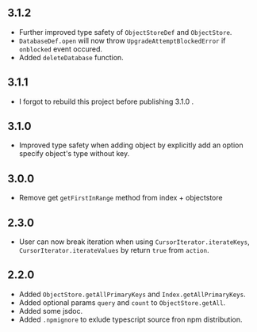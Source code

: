 ## 3.1.2
- Further improved type safety of `ObjectStoreDef` and `ObjectStore`.
- `DatabaseDef.open` will now throw `UpgradeAttemptBlockedError` if `onblocked` event occured.
- Added `deleteDatabase` function.

## 3.1.1
- I forgot to rebuild this project before publishing 3.1.0 .

## 3.1.0
- Improved type safety when adding object by explicitly add an option specify object's type without key.

## 3.0.0
- Remove get `getFirstInRange` method from index + objectstore

## 2.3.0
- User can now break iteration when using `CursorIterator.iterateKeys`, 
`CursorIterator.iterateValues` by return `true` from `action`.

## 2.2.0

- Added `ObjectStore.getAllPrimaryKeys` and `Index.getAllPrimaryKeys`.
- Added optional params `query` and `count` to `ObjectStore.getAll`.
- Added some jsdoc.
- Added `.npmignore` to exlude typescript source fron npm distribution.